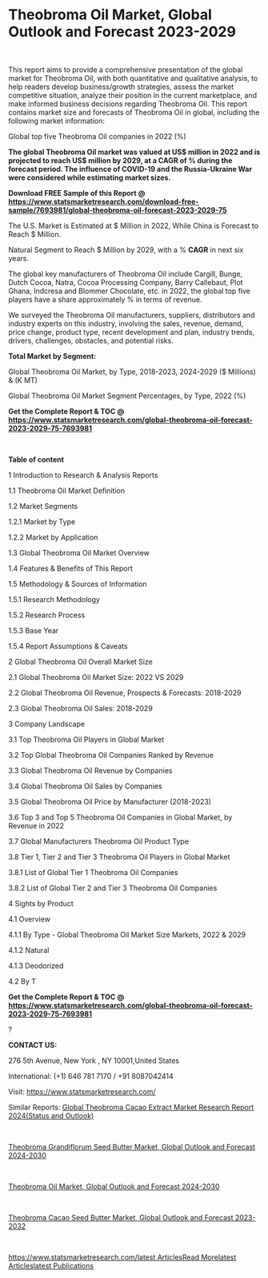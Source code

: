 <h1>Theobroma Oil Market, Global Outlook and Forecast 2023-2029</h1><br/><p>This report aims to provide a comprehensive presentation of the global market for Theobroma Oil, with both quantitative and qualitative analysis, to help readers develop business/growth strategies, assess the market competitive situation, analyze their position in the current marketplace, and make informed business decisions regarding Theobroma Oil. This report contains market size and forecasts of Theobroma Oil in global, including the following market information:</p>
 
 
 
 <p>Global top five Theobroma Oil companies in 2022 (%)</p>
 
 
 
 <p><strong>The global Theobroma Oil market was valued at US$ million in 2022 and is projected to reach US$ million by 2029, at a <strong>CAGR</strong> of % during the forecast period. The influence of COVID-19 and the Russia-Ukraine War were considered while estimating market sizes.</strong></p>
 
 
 
 <p><strong>Download FREE Sample of this Report @ <a href="https://www.statsmarketresearch.com/download-free-sample/7693981/global-theobroma-oil-forecast-2023-2029-75">https://www.statsmarketresearch.com/download-free-sample/7693981/global-theobroma-oil-forecast-2023-2029-75</a></strong></p>
 
 
 
 <p>The U.S. Market is Estimated at $ Million in 2022, While China is Forecast to Reach $ Million.</p>
 
 
 
 <p>Natural Segment to Reach $ Million by 2029, with a % <strong>CAGR</strong> in next six years.</p>
 
 
 
 <p>The global key manufacturers of Theobroma Oil include Cargill, Bunge, Dutch Cocoa, Natra, Cocoa Processing Company, Barry Callebaut, Plot Ghana, Indcresa and Blommer Chocolate, etc. in 2022, the global top five players have a share approximately % in terms of revenue.</p>
 
 
 
 <p>We surveyed the Theobroma Oil manufacturers, suppliers, distributors and industry experts on this industry, involving the sales, revenue, demand, price change, product type, recent development and plan, industry trends, drivers, challenges, obstacles, and potential risks.</p>
 
 
 
 <p><strong>Total Market by Segment:</strong></p>
 
 
 
 <p>Global Theobroma Oil Market, by Type, 2018-2023, 2024-2029 ($ Millions) & (K MT)</p>
 
 
 
 <p>Global Theobroma Oil Market Segment Percentages, by Type, 2022 (%)</p>
 
 
 
 <div><b>Get the Complete Report & TOC @ <a href="https://www.statsmarketresearch.com/global-theobroma-oil-forecast-2023-2029-75-7693981">https://www.statsmarketresearch.com/global-theobroma-oil-forecast-2023-2029-75-7693981</a></b></div>
 
 
 
 <p><br />
 
 <b>Table of content</b></p>
 
 
 
 <p>1 Introduction to Research & Analysis Reports<br />
 
 1.1 Theobroma Oil Market Definition<br />
 
 1.2 Market Segments<br />
 
 1.2.1 Market by Type<br />
 
 1.2.2 Market by Application<br />
 
 1.3 Global Theobroma Oil Market Overview<br />
 
 1.4 Features & Benefits of This Report<br />
 
 1.5 Methodology & Sources of Information<br />
 
 1.5.1 Research Methodology<br />
 
 1.5.2 Research Process<br />
 
 1.5.3 Base Year<br />
 
 1.5.4 Report Assumptions & Caveats<br />
 
 2 Global Theobroma Oil Overall Market Size<br />
 
 2.1 Global Theobroma Oil Market Size: 2022 VS 2029<br />
 
 2.2 Global Theobroma Oil Revenue, Prospects & Forecasts: 2018-2029<br />
 
 2.3 Global Theobroma Oil Sales: 2018-2029<br />
 
 3 Company Landscape<br />
 
 3.1 Top Theobroma Oil Players in Global Market<br />
 
 3.2 Top Global Theobroma Oil Companies Ranked by Revenue<br />
 
 3.3 Global Theobroma Oil Revenue by Companies<br />
 
 3.4 Global Theobroma Oil Sales by Companies<br />
 
 3.5 Global Theobroma Oil Price by Manufacturer (2018-2023)<br />
 
 3.6 Top 3 and Top 5 Theobroma Oil Companies in Global Market, by Revenue in 2022<br />
 
 3.7 Global Manufacturers Theobroma Oil Product Type<br />
 
 3.8 Tier 1, Tier 2 and Tier 3 Theobroma Oil Players in Global Market<br />
 
 3.8.1 List of Global Tier 1 Theobroma Oil Companies<br />
 
 3.8.2 List of Global Tier 2 and Tier 3 Theobroma Oil Companies<br />
 
 4 Sights by Product<br />
 
 4.1 Overview<br />
 
 4.1.1 By Type - Global Theobroma Oil Market Size Markets, 2022 & 2029<br />
 
 4.1.2 Natural<br />
 
 4.1.3 Deodorized<br />
 
 4.2 By T</p>
 
 
 
 <div><b>Get the Complete Report & TOC @ <a href="https://www.statsmarketresearch.com/global-theobroma-oil-forecast-2023-2029-75-7693981">https://www.statsmarketresearch.com/global-theobroma-oil-forecast-2023-2029-75-7693981</a></b></div>
 
 
 
 <p>? </p>
 
 
 
 <p><b>CONTACT US:</b><br />
 
 276 5th Avenue, New York , NY 10001,United States<br />
 
 International: (+1) 646 781 7170 / +91 8087042414<br />
 
 Visit: <a href="https://www.statsmarketresearch.com/">https://www.statsmarketresearch.com/</a><br />
 
 Similar Reports: <a href="https://www.statsmarketresearch.com/global-theobroma-oil-forecast-2023-2029-75-7693981">Global Theobroma Cacao Extract Market Research Report 2024(Status and Outlook)</a><br />
 
 <br />
 
 <a href="https://www.statsmarketresearch.com/global-theobroma-oil-forecast-2023-2029-75-7693981">Theobroma Grandiflorum Seed Butter Market, Global Outlook and Forecast 2024-2030</a><br />
 
 <br />
 
 <a href="https://www.statsmarketresearch.com/global-theobroma-oil-forecast-2023-2029-75-7693981">Theobroma Oil Market, Global Outlook and Forecast 2024-2030</a><br />
 
 <br />
 
 <a href="https://www.statsmarketresearch.com/global-theobroma-oil-forecast-2023-2029-75-7693981">Theobroma Cacao Seed Butter Market, Global Outlook and Forecast 2023-2032</a><br />
 
 <br />
 
 <a href="https://gyeongbokgung.com">https://www.statsmarketresearch.com/</a><a href="https://hallyeomaritime.com">latest Articles</a><a href="https://jingwansa.com">Read More</a><a href="https://nguoiviet.jp/">latest Articles</a><a href="https://www.intelmarketresearch.com/">latest Publications</a></p>